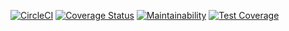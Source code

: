 [![CircleCI](https://dl.circleci.com/status-badge/img/gh/atlp-rwanda/e-commerce-bitcrafters-bn/tree/main.svg?style=svg)](https://dl.circleci.com/status-badge/redirect/gh/atlp-rwanda/e-commerce-bitcrafters-bn/tree/main)
[![Coverage Status](https://coveralls.io/repos/github/atlp-rwanda/e-commerce-bitcrafters-bn/badge.svg)](https://coveralls.io/github/atlp-rwanda/e-commerce-bitcrafters-bn)
[![Maintainability](https://api.codeclimate.com/v1/badges/e655d22a6de886a9651c/maintainability)](https://codeclimate.com/github/atlp-rwanda/e-commerce-bitcrafters-bn/maintainability)
[![Test Coverage](https://api.codeclimate.com/v1/badges/e655d22a6de886a9651c/test_coverage)](https://codeclimate.com/github/atlp-rwanda/e-commerce-bitcrafters-bn/test_coverage)

